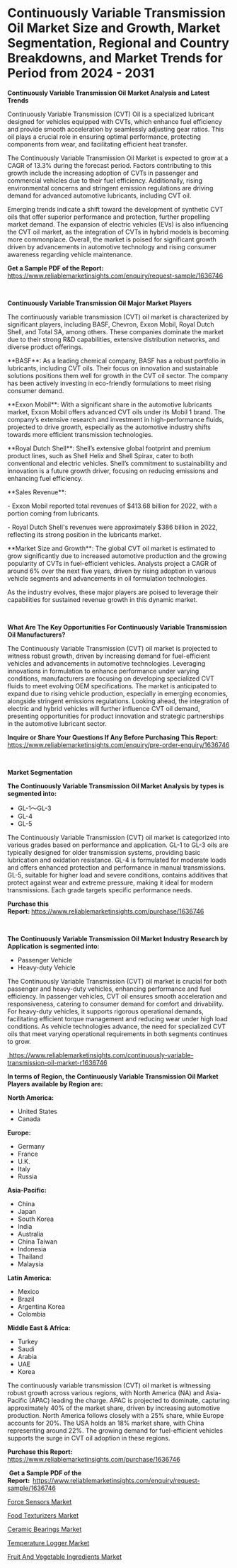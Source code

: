 <p><h1>Continuously Variable Transmission Oil Market Size and Growth, Market Segmentation, Regional and Country Breakdowns, and Market Trends for Period from 2024 -  2031</h1></p><p><strong>Continuously Variable Transmission Oil Market Analysis and Latest Trends</strong></p>
<p><p>Continuously Variable Transmission (CVT) Oil is a specialized lubricant designed for vehicles equipped with CVTs, which enhance fuel efficiency and provide smooth acceleration by seamlessly adjusting gear ratios. This oil plays a crucial role in ensuring optimal performance, protecting components from wear, and facilitating efficient heat transfer.</p><p>The Continuously Variable Transmission Oil Market is expected to grow at a CAGR of 13.3% during the forecast period. Factors contributing to this growth include the increasing adoption of CVTs in passenger and commercial vehicles due to their fuel efficiency. Additionally, rising environmental concerns and stringent emission regulations are driving demand for advanced automotive lubricants, including CVT oil.</p><p>Emerging trends indicate a shift toward the development of synthetic CVT oils that offer superior performance and protection, further propelling market demand. The expansion of electric vehicles (EVs) is also influencing the CVT oil market, as the integration of CVTs in hybrid models is becoming more commonplace. Overall, the market is poised for significant growth driven by advancements in automotive technology and rising consumer awareness regarding vehicle maintenance.</p></p>
<p><strong>Get a Sample PDF of the Report:&nbsp;</strong> <a href="https://www.reliablemarketinsights.com/enquiry/request-sample/1636746?utm_campaign=1559&utm_medium=2&utm_source=Github&utm_content=ia&utm_term=18102024&utm_id=continuously-variable-transmission-oil">https://www.reliablemarketinsights.com/enquiry/request-sample/1636746</a></p>
<p>&nbsp;</p>
<p><strong>Continuously Variable Transmission Oil Major Market Players</strong></p>
<p><p>The continuously variable transmission (CVT) oil market is characterized by significant players, including BASF, Chevron, Exxon Mobil, Royal Dutch Shell, and Total SA, among others. These companies dominate the market due to their strong R&D capabilities, extensive distribution networks, and diverse product offerings.</p><p>**BASF**: As a leading chemical company, BASF has a robust portfolio in lubricants, including CVT oils. Their focus on innovation and sustainable solutions positions them well for growth in the CVT oil sector. The company has been actively investing in eco-friendly formulations to meet rising consumer demand.</p><p>**Exxon Mobil**: With a significant share in the automotive lubricants market, Exxon Mobil offers advanced CVT oils under its Mobil 1 brand. The company’s extensive research and investment in high-performance fluids, projected to drive growth, especially as the automotive industry shifts towards more efficient transmission technologies.</p><p>**Royal Dutch Shell**: Shell’s extensive global footprint and premium product lines, such as Shell Helix and Shell Spirax, cater to both conventional and electric vehicles. Shell’s commitment to sustainability and innovation is a future growth driver, focusing on reducing emissions and enhancing fuel efficiency.</p><p>**Sales Revenue**: </p><p>- Exxon Mobil reported total revenues of $413.68 billion for 2022, with a portion coming from lubricants.</p><p>- Royal Dutch Shell's revenues were approximately $386 billion in 2022, reflecting its strong position in the lubricants market.</p><p>**Market Size and Growth**: The global CVT oil market is estimated to grow significantly due to increased automotive production and the growing popularity of CVTs in fuel-efficient vehicles. Analysts project a CAGR of around 6% over the next five years, driven by rising adoption in various vehicle segments and advancements in oil formulation technologies. </p><p>As the industry evolves, these major players are poised to leverage their capabilities for sustained revenue growth in this dynamic market.</p></p>
<p>&nbsp;</p>
<p><strong>What Are The Key Opportunities For Continuously Variable Transmission Oil Manufacturers?</strong></p>
<p><p>The Continuously Variable Transmission (CVT) oil market is projected to witness robust growth, driven by increasing demand for fuel-efficient vehicles and advancements in automotive technologies. Leveraging innovations in formulation to enhance performance under varying conditions, manufacturers are focusing on developing specialized CVT fluids to meet evolving OEM specifications. The market is anticipated to expand due to rising vehicle production, especially in emerging economies, alongside stringent emissions regulations. Looking ahead, the integration of electric and hybrid vehicles will further influence CVT oil demand, presenting opportunities for product innovation and strategic partnerships in the automotive lubricant sector.</p></p>
<p><strong>Inquire or Share Your Questions If Any Before Purchasing This Report:</strong> <a href="https://www.reliablemarketinsights.com/enquiry/pre-order-enquiry/1636746?utm_campaign=1559&utm_medium=2&utm_source=Github&utm_content=ia&utm_term=18102024&utm_id=continuously-variable-transmission-oil">https://www.reliablemarketinsights.com/enquiry/pre-order-enquiry/1636746</a></p>
<p>&nbsp;</p>
<p><strong>Market Segmentation</strong></p>
<p><strong>The Continuously Variable Transmission Oil Market Analysis by types is segmented into:</strong></p>
<p><ul><li>GL-1～GL-3</li><li>GL-4</li><li>GL-5</li></ul></p>
<p><p>The Continuously Variable Transmission (CVT) oil market is categorized into various grades based on performance and application. GL-1 to GL-3 oils are typically designed for older transmission systems, providing basic lubrication and oxidation resistance. GL-4 is formulated for moderate loads and offers enhanced protection and performance in manual transmissions. GL-5, suitable for higher load and severe conditions, contains additives that protect against wear and extreme pressure, making it ideal for modern transmissions. Each grade targets specific performance needs.</p></p>
<p><strong>Purchase this Report:&nbsp;</strong><a href="https://www.reliablemarketinsights.com/purchase/1636746?utm_campaign=1559&utm_medium=2&utm_source=Github&utm_content=ia&utm_term=18102024&utm_id=continuously-variable-transmission-oil">https://www.reliablemarketinsights.com/purchase/1636746</a></p>
<p>&nbsp;</p>
<p><strong>The Continuously Variable Transmission Oil Market Industry Research by Application is segmented into:</strong></p>
<p><ul><li>Passenger Vehicle</li><li>Heavy-duty Vehicle</li></ul></p>
<p><p>The Continuously Variable Transmission (CVT) oil market is crucial for both passenger and heavy-duty vehicles, enhancing performance and fuel efficiency. In passenger vehicles, CVT oil ensures smooth acceleration and responsiveness, catering to consumer demand for comfort and drivability. For heavy-duty vehicles, it supports rigorous operational demands, facilitating efficient torque management and reducing wear under high load conditions. As vehicle technologies advance, the need for specialized CVT oils that meet varying operational requirements in both segments continues to grow.</p></p>
<p><a href="https://www.reliablemarketinsights.com/continuously-variable-transmission-oil-market-r1636746?utm_campaign=1559&utm_medium=2&utm_source=Github&utm_content=ia&utm_term=18102024&utm_id=continuously-variable-transmission-oil">&nbsp;https://www.reliablemarketinsights.com/continuously-variable-transmission-oil-market-r1636746</a></p>
<p><strong>In terms of Region, the Continuously Variable Transmission Oil Market Players available by Region are:</strong></p>
<p>
    <p> <strong> North America: </strong>
        <ul>
            <li>United States</li>
            <li>Canada</li>
        </ul>
        </p> 
    <p> <strong> Europe: </strong>
        <ul>
            <li>Germany</li>
            <li>France</li>
            <li>U.K.</li>
            <li>Italy</li>
            <li>Russia</li>
        </ul>
        </p> 
    <p> <strong> Asia-Pacific: </strong>
        <ul>
            <li>China</li>
            <li>Japan</li>
            <li>South Korea</li>
            <li>India</li>
            <li>Australia</li>
            <li>China Taiwan</li>
            <li>Indonesia</li>
            <li>Thailand</li>
            <li>Malaysia</li>
        </ul>
        </p> 
    <p> <strong> Latin America: </strong>
        <ul>
            <li>Mexico</li>
            <li>Brazil</li>
            <li>Argentina Korea</li>
            <li>Colombia</li>
        </ul>
        </p> 
    <p> <strong> Middle East & Africa: </strong>
        <ul>
            <li>Turkey</li>
            <li>Saudi</li>
            <li>Arabia</li>
            <li>UAE</li>
            <li>Korea</li>
        </ul>
    </p>
    </p>
<p><p>The continuously variable transmission (CVT) oil market is witnessing robust growth across various regions, with North America (NA) and Asia-Pacific (APAC) leading the charge. APAC is projected to dominate, capturing approximately 40% of the market share, driven by increasing automotive production. North America follows closely with a 25% share, while Europe accounts for 20%. The USA holds an 18% market share, with China representing around 22%. The growing demand for fuel-efficient vehicles supports the surge in CVT oil adoption in these regions.</p></p>
<p><strong>Purchase this Report: </strong><a href="https://www.reliablemarketinsights.com/purchase/1636746?utm_campaign=1559&utm_medium=2&utm_source=Github&utm_content=ia&utm_term=18102024&utm_id=continuously-variable-transmission-oil">https://www.reliablemarketinsights.com/purchase/1636746</a></p>
<p>&nbsp;<strong>Get a Sample PDF of the Report:&nbsp;&nbsp;</strong><a href="https://www.reliablemarketinsights.com/enquiry/request-sample/1636746?utm_campaign=1559&utm_medium=2&utm_source=Github&utm_content=ia&utm_term=18102024&utm_id=continuously-variable-transmission-oil">https://www.reliablemarketinsights.com/enquiry/request-sample/1636746</a></p>
<p><strong></strong></p>
<p><p><a href="https://www.linkedin.com/pulse/strategic-market-insights-global-force-sensors-2024-2031-1fdxe?utm_campaign=1559&utm_medium=2&utm_source=Github&utm_content=ia&utm_term=18102024&utm_id=continuously-variable-transmission-oil">Force Sensors Market</a></p><p><a href="https://www.linkedin.com/pulse/driving-forces-global-food-texturizers-market-trends-applications-7adpe?utm_campaign=1559&utm_medium=2&utm_source=Github&utm_content=ia&utm_term=18102024&utm_id=continuously-variable-transmission-oil">Food Texturizers Market</a></p><p><a href="https://issuu.com/reportprime-2/docs/ceramic-bearings-market-size-2030.p_f3c64ec249bcad?utm_campaign=1559&utm_medium=2&utm_source=Github&utm_content=ia&utm_term=18102024&utm_id=continuously-variable-transmission-oil">Ceramic Bearings Market</a></p><p><a href="https://issuu.com/reportprime-2/docs/temperature-logger-market-size-2030_3c41719294c955?utm_campaign=1559&utm_medium=2&utm_source=Github&utm_content=ia&utm_term=18102024&utm_id=continuously-variable-transmission-oil">Temperature Logger Market</a></p><p><a href="https://www.linkedin.com/pulse/fruit-vegetable-ingredients-market-analysis-report-global-insights-gogre?utm_campaign=1559&utm_medium=2&utm_source=Github&utm_content=ia&utm_term=18102024&utm_id=continuously-variable-transmission-oil">Fruit And Vegetable Ingredients Market</a></p></p>